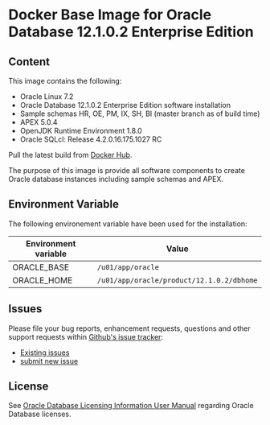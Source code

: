 # Docker Base Image for Oracle Database 12.1.0.2 Enterprise Edition

## Content

This image contains the following:

* Oracle Linux 7.2
* Oracle Database 12.1.0.2 Enterprise Edition software installation
* Sample schemas HR, OE, PM, IX, SH, BI (master branch as of build time)
* APEX 5.0.4
* OpenJDK Runtime Environment 1.8.0
* Oracle SQLcl: Release 4.2.0.16.175.1027 RC
	
Pull the latest build from [Docker Hub](https://hub.docker.com/u/mgage/oracle-12ee/).

The purpose of this image is provide all software components to create Oracle database instances including sample schemas and APEX. 

    
## Environment Variable

The following environement variable have been used for the installation:

Environment variable | Value
-------------------- | -------------
ORACLE_BASE | ```/u01/app/oracle```
ORACLE_HOME | ```/u01/app/oracle/product/12.1.0.2/dbhome```

## Issues

Please file your bug reports, enhancement requests, questions and other support requests within [Github's issue tracker](https://help.github.com/articles/about-issues/): 

* [Existing issues](https://github.com/mGageTechOps/docker-oracle-12ee/issues)
* [submit new issue](https://github.com/mGageTechOps/docker-oracle-12ee/issues/new)

## License

See [Oracle Database Licensing Information User Manual](http://docs.oracle.com/database/121/DBLIC/editions.htm#DBLIC109) regarding Oracle Database licenses.
